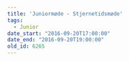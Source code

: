 ```yaml
---
title: 'Juniormøde - Stjernetidsmøde'
tags:
  - Junior
date_start: "2016-09-20T17:00:00"
date_end: "2016-09-20T19:00:00"
old_id: 6265
---
```

